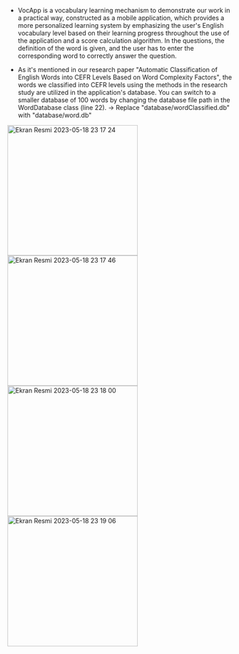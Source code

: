 * VocApp is a vocabulary learning mechanism to demonstrate our work in a practical way, constructed as a mobile application, which provides a more personalized learning system by emphasizing the user's English vocabulary level based on their learning progress throughout the use of the application and a score calculation algorithm. In the questions, the definition of the word is given, and the user has to enter the corresponding word to correctly answer the question.



* As it's mentioned in our research paper "Automatic Classification of English Words into CEFR Levels Based on Word Complexity Factors",
the words we classified into CEFR levels using the methods in the research study are utilized in the application's database.
You can switch to a smaller database of 100 words by changing the database file path in the WordDatabase class (line 22).
-> Replace "database/wordClassified.db" with "database/word.db"



<img width="292" alt="Ekran Resmi 2023-05-18 23 17 24" src="https://github.com/eylulappak/VocApp/assets/67442331/22803f70-d301-416d-b39d-431914872aa0">

<img width="292" alt="Ekran Resmi 2023-05-18 23 17 46" src="https://github.com/eylulappak/VocApp/assets/67442331/c0ed9e62-2a7a-47a1-bb69-6fbf26f5256a">

<img width="292" alt="Ekran Resmi 2023-05-18 23 18 00" src="https://github.com/eylulappak/VocApp/assets/67442331/0dd37a81-b8f6-4f24-89db-f7ad359242ac">

<img width="292" alt="Ekran Resmi 2023-05-18 23 19 06" src="https://github.com/eylulappak/VocApp/assets/67442331/89a433bc-edc8-4729-80c1-59c2373b0a7e">


